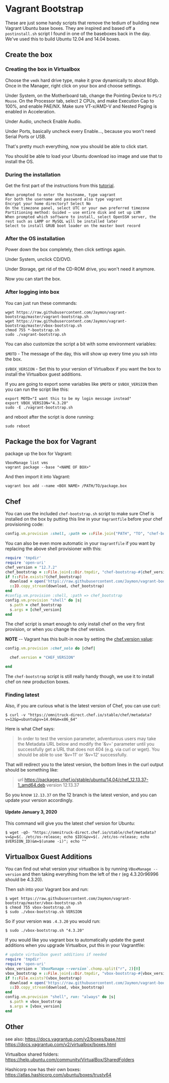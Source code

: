 # Vagrant Bootstrap

These are just some handy scripts that remove the tedium of building new Vagrant Ubuntu base boxes. They are inspired and based off a `postinstall.sh` script I found in one of the baseboxes back in the day. We've used this to build Ubuntu 12.04 and 14.04 boxes.


## Create the box

### Creating the box in Virtualbox

Choose the `vmdk` hard drive type, make it grow dynamically to about 80gb. Once in the Manager, right click on your box and choose settings.

Under System, on the Motherboard tab, change the Pointing Device to `PS/2 Mouse`. On the Processor tab, select 2 CPUs, and make Execution Cap to 100%, and enable PAE/NX. Make sure VT-x/AMD-V and Nested Paging is enabled in Acceleration.

Under Audio, uncheck Enable Audio.

Under Ports, basically uncheck every Enable..., because you won't need Serial Ports or USB.

That's pretty much everything, now you should be able to click start.

You should be able to load your Ubuntu download iso image and use that to install the OS.


### During the installation

Get the first part of the instructions from this [tutorial](http://www.sitepoint.com/create-share-vagrant-base-box/).

    When prompted to enter the hostname, type vagrant
    For both the username and password also type vagrant
    Encrypt your home directory? Select No
    On the timezone panel, select UTC or your own preferred timezone
    Partitioning method: Guided – use entire disk and set up LVM
    When prompted which software to install, select OpenSSH server, the rest such as LAMP or MySQL will be installed later
    Select to install GRUB boot loader on the master boot record


### After the OS installation

Power down the box completely, then click settings again.

Under System, unclick CD/DVD.

Under Storage, get rid of the CD-ROM drive, you won't need it anymore.

Now you can start the box.


### After logging into box

You can just run these commands:

    wget https://raw.githubusercontent.com/Jaymon/vagrant-bootstrap/master/vagrant-bootstrap.sh
    wget https://raw.githubusercontent.com/Jaymon/vagrant-bootstrap/master/vbox-bootstrap.sh
    chmod 755 *-bootstrap.sh
    sudo ./vagrant-bootstrap.sh

You can also customize the script a bit with some environment variables:

`$MOTD` - The message of the day, this will show up every time you ssh into the box.

`$VBOX_VERSION` - Set this to your version of Virtualbox if you want the box to install the Virtualbox guest additions.

If you are going to export some variables like `$MOTD` or `$VBOX_VERSION` then you can run the script like this:

    export MOTD="I want this to be my login message instead"
    export VBOX_VERSION="4.3.20"
    sudo -E ./vagrant-bootstrap.sh

and reboot after the script is done running:

    sudo reboot


## Package the box for Vagrant

package up the box for Vagrant:

    VboxManage list vms
    vagrant package --base "<NAME OF BOX>"

And then import it into Vagrant:

    vagrant box add --name <BOX NAME> /PATH/TO/package.box


## Chef

You can use the included `chef-bootstrap.sh` script to make sure Chef is installed on the box by putting this line in your `Vagrantfile` before your chef provisioning code:

```ruby
config.vm.provision :shell, :path => ::File.join("PATH", "TO", "chef-bootstrap.sh")
```

You can also be even more automatic in your `Vagrantfile` if you want by replacing the above shell provisioner with this:

```ruby
require 'tmpdir'
require 'open-uri'
chef_version = "12.7.2"
chef_bootstrap = ::File.join(::Dir.tmpdir, "chef-bootstrap-#{chef_version}.sh")
if !::File.exists?(chef_bootstrap)
  download = open('https://raw.githubusercontent.com/Jaymon/vagrant-bootstrap/master/chef-bootstrap.sh')
  ::IO.copy_stream(download, chef_bootstrap)
end
#config.vm.provision :shell, :path => chef_bootstrap
config.vm.provision "shell" do |s|
  s.path = chef_bootstrap
  s.args = [chef_version]
end
```

The chef script is smart enough to only install chef on the very first provision, or when you change the chef version.

**NOTE** -- Vagrant has this built-in now by setting the [chef.version value](https://www.vagrantup.com/docs/provisioning/chef_common.html#version):

```ruby
config.vm.provision :chef_solo do |chef|

  chef.version = "CHEF_VERSION"

end
```

The `chef-bootstrap` script is still really handy though, we use it to install chef on new production boxes.


### Finding latest 

Also, if you are curious what is the latest version of Chef, you can use curl:

    $ curl -v "https://omnitruck-direct.chef.io/stable/chef/metadata?v=12&p=ubuntu&pv=14.04&m=x86_64"

Here is what Chef says:

> In order to test the version parameter, adventurous users may take the Metadata URL below and modify the '&v=<number>' parameter until you successfully get a URL that does not 404 (e.g. via curl or wget). You should be able to use '&v=11' or '&v=12' successfully.

That will redirect you to the latest version, the bottom lines in the curl output should be something like:

> url	https://packages.chef.io/stable/ubuntu/14.04/chef_12.13.37-1_amd64.deb
> version	12.13.37

So you know `12.13.37` on the 12 branch is the latest version, and you can update your version accordingly.


#### Update January 3, 2020

This command will give you the latest chef version for Ubuntu:

    $ wget -qO- "https://omnitruck-direct.chef.io/stable/chef/metadata?v=&p=$(. /etc/os-release; echo $ID)&pv=$(. /etc/os-release; echo $VERSION_ID)&m=$(uname -i)"; echo ""


## Virtualbox Guest Additions

You can find out what version your virtualbox is by running `VBoxManage --version` and then taking everything from the left of the r (eg 4.3.20r96996 should be 4.3.20).

Then ssh into your Vagrant box and run:

    $ wget https://raw.githubusercontent.com/Jaymon/vagrant-bootstrap/master/vbox-bootstrap.sh
    $ chmod 755 vbox-bootstrap.sh
    $ sudo ./vbox-bootstrap.sh VERSION

So if your version was `.4.3.20` you would run:

    $ sudo ./vbox-bootstrap.sh "4.3.20"

If you would like you vagrant box to automatically update the guest additions when you upgrade Virtualbox, put this in your Vagrantfile:

```ruby
# update virtualbox guest additions if needed
require 'tmpdir'
require 'open-uri'
vbox_version = `VboxManage --version`.chomp.split("r", 2)[0]
vbox_bootstrap = ::File.join(::Dir.tmpdir, "vbox-bootstrap-#{vbox_version}.sh")
if !::File.exists?(vbox_bootstrap)
  download = open('https://raw.githubusercontent.com/Jaymon/vagrant-bootstrap/master/vbox-bootstrap.sh')
  ::IO.copy_stream(download, vbox_bootstrap)
end
config.vm.provision "shell", run: "always" do |s|
  s.path = vbox_bootstrap
  s.args = [vbox_version]
end
```


## Other

see also:
https://docs.vagrantup.com/v2/boxes/base.html
https://docs.vagrantup.com/v2/virtualbox/boxes.html

Virtualbox shared folders:
https://help.ubuntu.com/community/VirtualBox/SharedFolders

Hashicorp now has their own boxes:
https://atlas.hashicorp.com/ubuntu/boxes/trusty64

